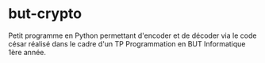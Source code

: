 # but-crypto
Petit programme en Python permettant d'encoder et de décoder via le code césar réalisé dans le cadre d'un TP Programmation en BUT Informatique 1ère année.
